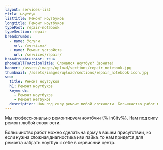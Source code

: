 ```yaml
---
layout: services-list
title: Ноутбук
listtitle: Ремонт ноутбуков
longtitle: Ремонт ноутбуков
typePost: repair-notebook
typeSection: repair
breadcrumbs:
  - name: Услуги
    url: /services/
  - name: Ремонт устройств
    url: /services/repair/
breadcrumbCurrent: true
phoneCallToActionTitle: Сломался ноутбук? Звоните!
banner: /assets/images/upload/sections/repair_notebook.jpg
thumbnail: /assets/images/upload/sections/repair_notebook-icon.jpg
seo:
  title: Ремонт ноутбуков
  h1: Ремонт ноутбуков
  keywords: 
    - Ремонт ноутбуков
    - Ремонт нетбуков
  description: Нам под силу ремонт любой сложности. Большинство работ можно сделать на дому в вашем присутствии, но если нужна сложная диагностика или пайка, то нам придется для ремонта забрать ноутбук к себе в сервисный центр.
---
```

Мы профессионально ремонтируем ноутбуки {% inCity%}.
Нам под силу ремонт любой сложности.

Большинство работ можно сделать на дому в вашем присутствии, но если нужна сложная диагностика или пайка, то нам придется для ремонта забрать ноутбук к себе в сервисный центр.